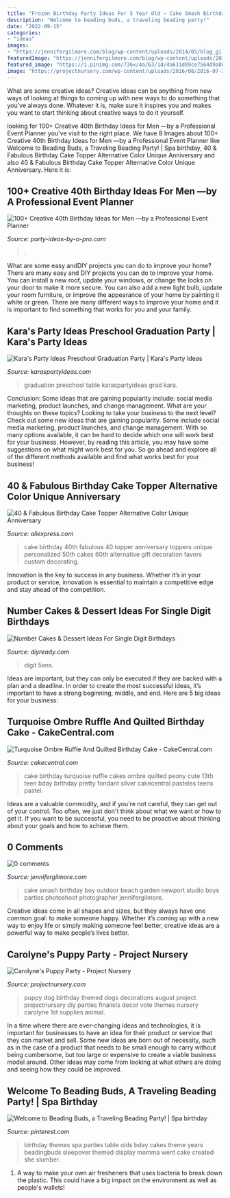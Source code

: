 ```yaml
---
title: "Frozen Birthday Party Ideas For 5 Year Old ~ Cake Smash Birthday Boy Outdoor Beach Garden Newport Studio Boys Parties Photoshoot Photographer Jennifergilmore"
description: "Welcome to beading buds, a traveling beading party!"
date: "2022-09-15"
categories:
- "ideas"
images:
- "https://jennifergilmore.com/blog/wp-content/uploads/2014/05/blog_gilmore_studios_photo_orange_county_newport_beach_family_portrait_cake_smash_outdoor_one_yr_old_boy_cowboy_boots_spencer_3.jpg"
featuredImage: "https://jennifergilmore.com/blog/wp-content/uploads/2014/05/blog_gilmore_studios_photo_orange_county_newport_beach_family_portrait_cake_smash_outdoor_one_yr_old_boy_cowboy_boots_spencer_3.jpg"
featured_image: "https://i.pinimg.com/736x/4a/63/1d/4a631d09ce7564d9a88c0db374b3e382---year-old-girl-birthday-party-themes-birthday-ideas.jpg"
image: "https://projectnursery.com/wp-content/uploads/2016/08/2016-07-30_161327463_3037F_iOS.jpg"
---
```



What are some creative ideas?
Creative ideas can be anything from new ways of looking at things to coming up with new ways to do something that you’ve always done. Whatever it is, make sure it inspires you and makes you want to start thinking about creative ways to do it yourself.

	

		
looking for 100+ Creative 40th Birthday Ideas for Men —by a Professional Event Planner you've visit to the right place. We have 8 Images about 100+ Creative 40th Birthday Ideas for Men —by a Professional Event Planner like Welcome to Beading Buds, a Traveling Beading Party! | Spa birthday, 40 &amp; Fabulous Birthday Cake Topper Alternative Color Unique Anniversary and also 40 &amp; Fabulous Birthday Cake Topper Alternative Color Unique Anniversary. Here it is:
		
    
## 100+ Creative 40th Birthday Ideas For Men —by A Professional Event Planner

<img loading=lazy src="http://www.party-ideas-by-a-pro.com/image-files/40men36a.jpg" onerror="this.onerror=null;this.src='https://tse1.mm.bing.net/th?id=OIP.Dud1m14_YV9kQRjJHRWnwAHaFj&amp;pid=15.1';" alt="100+ Creative 40th Birthday Ideas for Men —by a Professional Event Planner">

_Source: party-ideas-by-a-pro.com_

>. 

	

What are some easy andDIY projects you can do to improve your home?
There are many easy and DIY projects you can do to improve your home. You can install a new roof, update your windows, or change the locks on your door to make it more secure. You can also add a new light bulb, update your room furniture, or improve the appearance of your home by painting it white or green. There are many different ways to improve your home and it is important to find something that works for you and your family.

    
## Kara&#039;s Party Ideas Preschool Graduation Party | Kara&#039;s Party Ideas

<img loading=lazy src="http://karaspartyideas.com/wp-content/uploads/2018/06/Preschool-Graduation-Party-via-Karas-Party-Ideas-KarasPartyIdeas.com7_.jpeg" onerror="this.onerror=null;this.src='https://tse1.mm.bing.net/th?id=OIP.cR9nVa2kmS0igR-RfLCOEgHaJ3&amp;pid=15.1';" alt="Kara&#039;s Party Ideas Preschool Graduation Party | Kara&#039;s Party Ideas">

_Source: karaspartyideas.com_

>graduation preschool table karaspartyideas grad kara. 

	

Conclusion: Some ideas that are gaining popularity include: social media marketing, product launches, and change management. What are your thoughts on these topics?
Looking to take your business to the next level? Check out some new ideas that are gaining popularity. Some include social media marketing, product launches, and change management. With so many options available, it can be hard to decide which one will work best for your business. However, by reading this article, you may have some suggestions on what might work best for you. So go ahead and explore all of the different methods available and find what works best for your business!

    
## 40 &amp; Fabulous Birthday Cake Topper Alternative Color Unique Anniversary

<img loading=lazy src="https://ae01.alicdn.com/kf/HTB1z9JeNXXXXXa_XVXXq6xXFXXXy/40-Fabulous-Birthday-Cake-Topper-Alternative-Color-Unique-Anniversary-Cake-Topper-Vintage-Gift-Favors-for-40th.jpg" onerror="this.onerror=null;this.src='https://tse2.mm.bing.net/th?id=OIP.4_FTc9QzZfPSJi-xDQho6AHaJ8&amp;pid=15.1';" alt="40 &amp; Fabulous Birthday Cake Topper Alternative Color Unique Anniversary">

_Source: aliexpress.com_

>cake birthday 40th fabulous 40 topper anniversary toppers unique personalized 50th cakes 60th alternative gift decoration favors custom decorating. 

	

Innovation is the key to success in any business. Whether it’s in your product or service, innovation is essential to maintain a competitive edge and stay ahead of the competition.

    
## Number Cakes &amp; Dessert Ideas For Single Digit Birthdays

<img loading=lazy src="https://diyprojects.com/wp-content/uploads/2016/04/Number-Cake-Ideas-For-Single-Digit-Birthdays-Batman-5-Cake.jpg" onerror="this.onerror=null;this.src='https://tse3.mm.bing.net/th?id=OIP.R4hHhtYsIPkHx_MJ1FfNkQHaJ3&amp;pid=15.1';" alt="Number Cakes &amp; Dessert Ideas For Single Digit Birthdays">

_Source: diyready.com_

>digit 5ans. 

	

Ideas are important, but they can only be executed if they are backed with a plan and a deadline. In order to create the most successful ideas, it’s important to have a strong beginning, middle, and end. Here are 5 big ideas for your business: 

    
## Turquoise Ombre Ruffle And Quilted Birthday Cake - CakeCentral.com

<img loading=lazy src="https://cdn001.cakecentral.com/gallery/2015/05/900_ATSL1sgTVj-turquoise-ombre-ruffle-and-quilted-birthday-cake.jpg" onerror="this.onerror=null;this.src='https://tse1.mm.bing.net/th?id=OIP.glJlPU69QRj-EJSF1WQ-OgHaJ4&amp;pid=15.1';" alt="Turquoise Ombre Ruffle And Quilted Birthday Cake - CakeCentral.com">

_Source: cakecentral.com_

>cake birthday turquoise ruffle cakes ombre quilted peony cute 13th teen bday brithday pretty fondant silver cakecentral pasteles teens pastel. 

	

Ideas are a valuable commodity, and if you're not careful, they can get out of your control. Too often, we just don't think about what we want or how to get it. If you want to be successful, you need to be proactive about thinking about your goals and how to achieve them.

    
## 0 Comments

<img loading=lazy src="https://jennifergilmore.com/blog/wp-content/uploads/2014/05/blog_gilmore_studios_photo_orange_county_newport_beach_family_portrait_cake_smash_outdoor_one_yr_old_boy_cowboy_boots_spencer_3.jpg" onerror="this.onerror=null;this.src='https://tse4.mm.bing.net/th?id=OIP.eNTemHv8N5j3nnTWCMJUDAHaFS&amp;pid=15.1';" alt="0 comments">

_Source: jennifergilmore.com_

>cake smash birthday boy outdoor beach garden newport studio boys parties photoshoot photographer jennifergilmore. 

	

Creative ideas come in all shapes and sizes, but they always have one common goal: to make someone happy. Whether it’s coming up with a new way to enjoy life or simply making someone feel better, creative ideas are a powerful way to make people’s lives better.

    
## Carolyne&#039;s Puppy Party - Project Nursery

<img loading=lazy src="https://projectnursery.com/wp-content/uploads/2016/08/2016-07-30_161327463_3037F_iOS.jpg" onerror="this.onerror=null;this.src='https://tse4.mm.bing.net/th?id=OIP.8nSnpnlAEGvNy8C2w8rogQHaJ4&amp;pid=15.1';" alt="Carolyne&#039;s Puppy Party - Project Nursery">

_Source: projectnursery.com_

>puppy dog birthday themed dogs decorations august project projectnursery diy parties finalists decor vote themes nursery carolyne 1st supplies animal. 

	

In a time where there are ever-changing ideas and technologies, it is important for businesses to have an idea for their product or service that they can market and sell. Some new ideas are born out of necessity, such as in the case of a product that needs to be small enough to carry without being cumbersome, but too large or expensive to create a viable business model around. Other ideas may come from looking at what others are doing and seeing how they could be improved.

    
## Welcome To Beading Buds, A Traveling Beading Party! | Spa Birthday

<img loading=lazy src="https://i.pinimg.com/736x/4a/63/1d/4a631d09ce7564d9a88c0db374b3e382---year-old-girl-birthday-party-themes-birthday-ideas.jpg" onerror="this.onerror=null;this.src='https://tse3.mm.bing.net/th?id=OIP.5oFT6JcVxSQOsZhJd3nrSAHaJ3&amp;pid=15.1';" alt="Welcome to Beading Buds, a Traveling Beading Party! | Spa birthday">

_Source: pinterest.com_

>birthday themes spa parties table olds bday cakes theme years beadingbuds sleepover themed display momma went cake created she slumber. 

	

1. A way to make your own air fresheners that uses bacteria to break down the plastic. This could have a big impact on the environment as well as people's wallets! 

